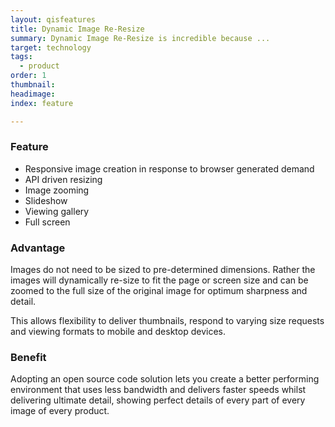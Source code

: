 ```yaml
---
layout: qisfeatures
title: Dynamic Image Re-Resize
summary: Dynamic Image Re-Resize is incredible because ...
target: technology
tags:
  - product
order: 1
thumbnail:
headimage:
index: feature

---
```


### Feature ###

+ Responsive image creation in response to browser generated demand
+ API driven resizing
+ Image zooming
+ Slideshow
+ Viewing gallery
+ Full screen  

### Advantage ###

Images do not need to be sized to pre-determined dimensions.  Rather the images will dynamically re-size to fit the page or screen size and can be zoomed to the full size of the original image for optimum sharpness and detail.

This allows flexibility to deliver thumbnails, respond to varying size requests and viewing formats to mobile and desktop devices.

### Benefit ###

Adopting an open source code solution lets you create a better performing environment that uses less bandwidth and delivers faster speeds whilst delivering ultimate detail, showing perfect details of every part of every image of every product.

